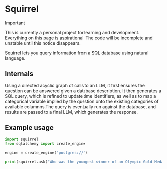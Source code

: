 # Squirrel

> [!IMPORTANT]  
> This is currently a personal project for learning and development. Everything on this page is aspirational. The code will be incomplete and unstable until this notice disappears.

Squirrel lets you query information from a SQL database using natural language.

## Internals
Using a directed acyclic graph of calls to an LLM, it first ensures the question can be answered given a database description. It then generates a SQL query, which is refined to update time identifiers, as well as to map a categorical variable implied by the question onto the existing categories of available columnns.The query is eventually run against the database, and results are passed to a final LLM, which generates the response.

## Example usage
```python
import squirrel
from sqlalchemy import create_engine

engine = create_engine("postgres://")

print(squirrel.ask("Who was the youngest winner of an Olympic Gold Medal in athletics last year?", engine=engine))
```